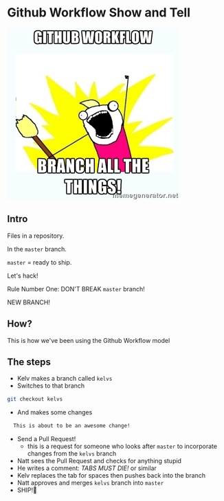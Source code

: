 Github Workflow Show and Tell
=============================

![Branch all the things](/images/branch-allthethings.jpg)

## Intro

Files in a repository.

In the `master` branch.

`master` = ready to ship.

Let's hack!

Rule Number One: DON'T BREAK `master` branch!

NEW BRANCH!

## How?
This is how we've been using the Github Workflow model

## The steps
* Kelv makes a branch called `kelvs`
* Switches to that branch
```bash
git checkout kelvs
```
* And makes some changes
```markdown
  This is about to be an awesome change!
```
* Send a Pull Request!
  * this is a request for someone who looks after `master` to incorporate  changes from the `kelvs` branch
* Natt sees the Pull Request and checks for anything stupid
* He writes a comment: *TABS MUST DIE!* or similar
* Kelv replaces the tab for spaces then pushes back into the branch
* Natt approves and merges `kelvs` branch into `master`
* SHIP!🚢



